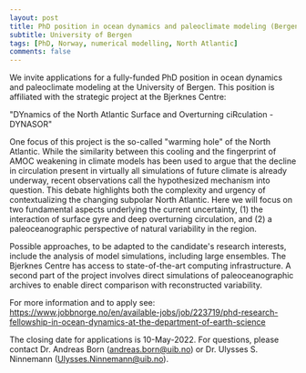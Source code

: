 ```yaml
---
layout: post
title: PhD position in ocean dynamics and paleoclimate modeling (Bergen, Norway)
subtitle: University of Bergen
tags: [PhD, Norway, numerical modelling, North Atlantic]
comments: false
---
```

We invite applications for a fully-funded PhD position in ocean dynamics and paleoclimate modeling at the University of Bergen. This position is affiliated with the strategic project at the Bjerknes Centre:

"DYnamics of the North Atlantic Surface and Overturning ciRculation - DYNASOR"

One focus of this project is the so-called "warming hole" of the North Atlantic. While the similarity between this cooling and the fingerprint of AMOC weakening in climate models has been used to argue that the decline in circulation present in virtually all simulations of future climate is already underway, recent observations call the hypothesized mechanism into question. This debate highlights both the complexity and urgency of contextualizing the changing subpolar North Atlantic. Here we will focus on two fundamental aspects underlying the current uncertainty, (1) the interaction of surface gyre and deep overturning circulation, and (2) a paleoceanographic perspective of natural variability in the region.

Possible approaches, to be adapted to the candidate's research interests, include the analysis of model simulations, including large ensembles. The Bjerknes Centre has access to state-of-the-art computing infrastructure. A second part of the project involves direct simulations of paleoceanographic archives to enable direct comparison with reconstructed variability.

For more information and to apply see:
https://www.jobbnorge.no/en/available-jobs/job/223719/phd-research-fellowship-in-ocean-dynamics-at-the-department-of-earth-science

The closing date for applications is 10-May-2022. For questions, please contact Dr. Andreas Born (andreas.born@uib.no) or Dr. Ulysses S. Ninnemann (Ulysses.Ninnemann@uib.no).
